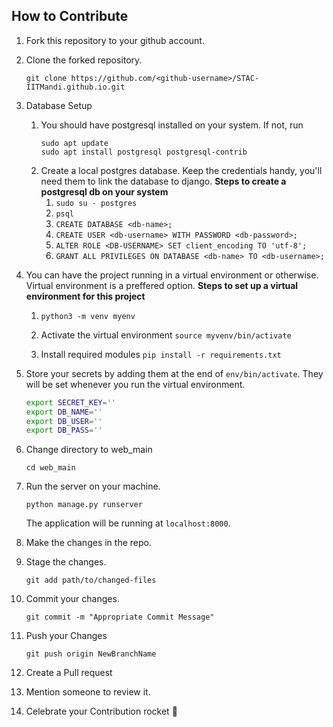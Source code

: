 ## How to Contribute

1. Fork this repository to your github account.

2. Clone the forked repository.  
    ```
    git clone https://github.com/<github-username>/STAC-IITMandi.github.io.git
    ```
3. Database Setup

    1. You should have postgresql installed on your system. If not, run  
        ```
        sudo apt update
        sudo apt install postgresql postgresql-contrib
        ```
    2. Create a local postgres database. Keep the credentials handy, you'll need them to link the database to django.
    **Steps to create a postgresql db on your system**
        1. `sudo su - postgres`
        2. `psql`
        3. `CREATE DATABASE <db-name>;`
        4. `CREATE USER <db-username> WITH PASSWORD <db-password>;`
        5. `ALTER ROLE <DB-USERNAME> SET client_encoding TO 'utf-8';`
        6. `GRANT ALL PRIVILEGES ON DATABASE <db-name> TO <db-username>;`

4. You can have the project running in a virtual environment or otherwise. Virtual environment is a preffered option.
    **Steps to set up a virtual environment for this project**
    1. `python3 -m venv myenv`

    2. Activate the virtual environment `source myvenv/bin/activate`

    3. Install required modules `pip install -r requirements.txt`

5.  Store your secrets by adding them at the end of `env/bin/activate`. They will be set whenever you run the virtual environment.

    ```bash
    export SECRET_KEY=''
    export DB_NAME=''
    export DB_USER=''
    export DB_PASS=''
    ```

6.  Change directory to web_main
    
    `cd web_main`

7.  Run the server on your machine.
    
    `python manage.py runserver`
    
    The application will be running at `localhost:8000`.

8.  Make the changes in the repo.

9.  Stage the changes.
    
    `git add path/to/changed-files`

10. Commit your changes.
    
    `git commit -m "Appropriate Commit Message"`

11. Push your Changes
    
    `git push origin NewBranchName`

12. Create a Pull request

13. Mention someone to review it.

14. Celebrate your Contribution rocket :rocket: <!-- flag{thankyou!} -->